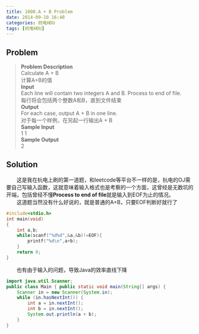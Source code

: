 ```yaml
---
title: 1000.A + B Problem
date: 2014-09-10 16:40
categories: 杭电HDU
tags: [杭电HDU]
---
```

## Problem
>**Problem Description**  
Calculate A + B  
计算A+B的值  
**Input**  
Each line will contain two integers A and B. Process to end of file.  
每行将会包括两个整数A和B，直到文件结束  
**Output**  
For each case, output A + B in one line.  
对于每一个样例，在另起一行输出A + B  
**Sample Input**  
1 1  
**Sample Output**  
2  

## Solution
　　这是我在杭电上刷的第一道题，和leetcode等平台不一样的是，杭电的OJ需要自己写输入函数，这就意味着输入格式也是考察的一个方面，这曾经是无数坑的开端，包括曾经不懂**Process to end of file**就是输入到EOF为止的情况。<br>
　　这道题当然没有什么好说的，就是普通的A+B，只要EOF判断好就行了
```cpp
#include<stdio.h>
int main(void)
{
    int a,b;
    while(scanf("%d%d",&a,&b)!=EOF){
        printf("%d\n",a+b);
    }
    return 0;
}
```
　　也有由于输入的问题，导致Java的效率直线下降
```java
import java.util.Scanner;
public class Main { public static void main(String[] args) {  
    Scanner in = new Scanner(System.in);
    while (in.hasNextInt()) {   
        int a = in.nextInt();   
        int b = in.nextInt();   
        System.out.println(a + b);
    } 
}
```